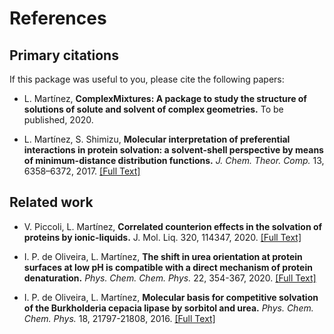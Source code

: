 # References

## Primary citations

If this package was useful to you, please cite the following papers:

* L. Martínez, **ComplexMixtures: A package to study the structure of solutions
  of solute and solvent of complex geometries.** To be published, 2020.

* L. Martínez, S. Shimizu, **Molecular interpretation of preferential
  interactions in protein solvation: a solvent-shell perspective by
  means of minimum-distance distribution functions.** *J. Chem. Theor.
  Comp.* 13, 6358–6372, 2017. [[Full Text]](http://pubs.acs.org/doi/abs/10.1021/acs.jctc.7b00599)

## Related work

* V. Piccoli, L. Martínez, **Correlated counterion effects in the solvation
  of proteins by ionic-liquids.** J. Mol. Liq. 320, 114347, 2020.
  [[Full Text]](https://www.sciencedirect.com/science/article/pii/S0167732220337247?dgcid=author)

* I. P. de Oliveira, L. Martínez, **The shift in urea orientation at
  protein surfaces at low pH is compatible with a direct mechanism of
  protein denaturation.** *Phys. Chem. Chem. Phys.* 22, 354-367, 2020.
  [[Full Text]](https://pubs.rsc.org/en/content/articlelanding/2019/CP/C9CP05196A#!divAbstract)

* I. P. de Oliveira, L. Martínez, **Molecular basis for competitive
  solvation of the Burkholderia cepacia lipase by sorbitol and urea.**
  *Phys. Chem. Chem. Phys.* 18, 21797-21808, 2016.
  [[Full Text]](https://pubs.rsc.org/en/content/articlelanding/2016/cp/c6cp01789d#!divAbstract)


